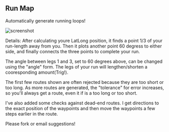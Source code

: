 Run Map
------------
Automatically generate running loops!

![screenshot](https://raw.github.com/ben-eysenbach/run_map/master/Screenshot.png)

Details:
After calculating youre LatLong position, it finds a point 1/3 of your run-length away from you.
Then it plots another point 60 degress to either side, and finally connects the three points to complete your run.

The angle between legs 1 and 3, set to 60 degrees above, can be changed using the "angle" form.
The legs of your run will lengthen/shorten a cooresponding amount(Trig!).

The first few routes shown are often rejected because they are too short or too long.
As more routes are generated, the "tolerance" for error increases, so you'll always get a route, even it
if is a too long or too short.

I've also added some checks against dead-end routes.  I get directions to the exact position of the waypoints
and then move the waypoints a few steps earlier in the route.


Please fork or email suggestions!
